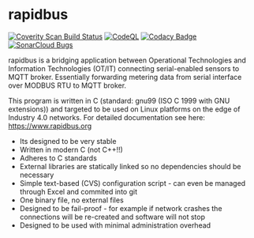 # rapidbus

[![Coverity Scan Build Status](https://scan.coverity.com/projects/27066/badge.svg)](https://scan.coverity.com/projects/rapidbus-rapidbus)
[![CodeQL](https://github.com/rapidbus/rapidbus/actions/workflows/codeql.yml/badge.svg)](https://github.com/rapidbus/rapidbus/actions/workflows/codeql.yml)
[![Codacy Badge](https://app.codacy.com/project/badge/Grade/8f60348054ba49e9b39f5a71de5109c2)](https://www.codacy.com/gh/rapidbus/rapidbus/dashboard?utm_source=github.com&amp;utm_medium=referral&amp;utm_content=rapidbus/rapidbus&amp;utm_campaign=Badge_Grade)
[![SonarCloud Bugs](https://sonarcloud.io/api/project_badges/measure?project=rapidbus_rapidbus&metric=bugs)](https://sonarcloud.io/summary/new_code?id=rapidbus_rapidbus)

rapidbus is a bridging application between Operational Technologies and Information Technologies (OT/IT) connecting serial-enabled sensors to MQTT broker. Essentially forwarding metering data from serial interface over MODBUS RTU to MQTT broker.

This program is written in C (standard: gnu99 (ISO C 1999 with GNU extensions)) and targeted to be used on Linux platforms on the edge of Industry 4.0 networks. For detailed documentation see here: https://www.rapidbus.org

* Its designed to be very stable
* Written in modern C (not C++!!)
* Adheres to C standards
* External libraries are statically linked so no dependencies should be necessary
* Simple text-based (CVS) configuration script - can even be managed through Excel and commited into git
* One binary file, no external files
* Designed to be fail-proof - for example if network crashes the connections will be re-created and software will not stop
* Designed to be used with minimal administration overhead
